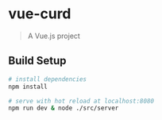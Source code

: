 # vue-curd

> A Vue.js project

## Build Setup

``` bash
# install dependencies
npm install

# serve with hot reload at localhost:8080
npm run dev & node ./src/server
